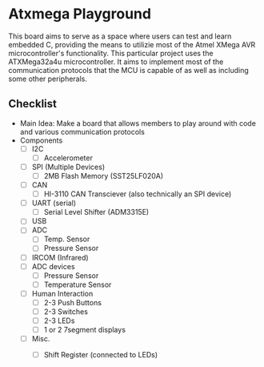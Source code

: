 Atxmega Playground
====
This board aims to serve as a space where users can test and learn embedded C, providing the means to utilizie most of the Atmel XMega AVR microcontroller's functionality. This particular project uses the ATXMega32a4u microcontroller. It aims to implement most of the communication protocols that the MCU is capable of as well as including some other peripherals. 

Checklist
----
 - Main Idea: Make a board that allows members to play around with code and various communication protocols
 - Components
	- [ ] I2C
		- [ ] Accelerometer
	- [ ] SPI (Multiple Devices)
		- [ ] 2MB Flash Memory (SST25LF020A)
	- [ ] CAN
		- [ ] HI-3110 CAN Transciever (also technically an SPI device)
	- [ ] UART (serial)
		- [ ] Serial Level Shifter (ADM3315E)
	- [ ] USB
	- [ ] ADC
		- [ ] Temp. Sensor
		- [ ] Pressure Sensor
	- [ ] IRCOM (Infrared)
	- [ ] ADC devices
		- [ ] Pressure Sensor
		- [ ] Temperature Sensor
	- [ ] Human Interaction
		- [ ] 2-3 Push Buttons
		- [ ] 2-3 Switches
		- [ ] 2-3 LEDs
		- [ ] 1 or 2 7segment displays
	- [ ] Misc.
		- [ ] Shift Register (connected to LEDs)
	
	